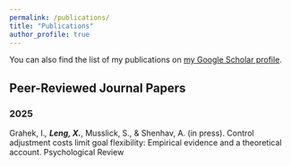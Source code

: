 ```yaml
---
permalink: /publications/
title: "Publications"
author_profile: true
---
```


You can also find the list of my publications on [my Google Scholar profile](https://scholar.google.com/citations?user=6HIwJjsAAAAJ). 

## Peer-Reviewed Journal Papers

### 2025
Grahek, I.*, **Leng, X.***, Musslick, S., & Shenhav, A. (in press). Control adjustment costs limit goal flexibility: Empirical evidence and a theoretical account. Psychological Review

